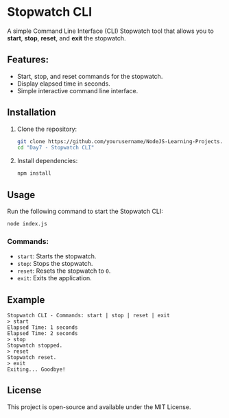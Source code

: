 
# Stopwatch CLI

A simple Command Line Interface (CLI) Stopwatch tool that allows you to **start**, **stop**, **reset**, and **exit** the stopwatch.

## Features:
- Start, stop, and reset commands for the stopwatch.
- Display elapsed time in seconds.
- Simple interactive command line interface.

## Installation

1. Clone the repository:
   ```bash
   git clone https://github.com/yourusername/NodeJS-Learning-Projects.git
   cd "Day7 - Stopwatch CLI"
   ```

2. Install dependencies:
   ```bash
   npm install
   ```

## Usage

Run the following command to start the Stopwatch CLI:
```bash
node index.js
```

### Commands:
- `start`: Starts the stopwatch.
- `stop`: Stops the stopwatch.
- `reset`: Resets the stopwatch to `0`.
- `exit`: Exits the application.

## Example
```
Stopwatch CLI - Commands: start | stop | reset | exit
> start
Elapsed Time: 1 seconds
Elapsed Time: 2 seconds
> stop
Stopwatch stopped.
> reset
Stopwatch reset.
> exit
Exiting... Goodbye!
```

## License
This project is open-source and available under the MIT License.
